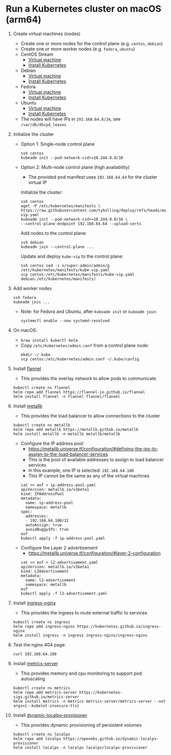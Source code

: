 # Run a Kubernetes cluster on macOS (arm64)

1. Create virtual machines (nodes)
   - Create one or more nodes for the control plane (e.g. `centos`, `debian`)
   - Create one or more worker nodes (e.g. `fedora`, `ubuntu`)
   - CentOS Stream
     - [Virtual machine](https://github.com/tyholling/packer/tree/main/centos)
     - [Install Kubernetes](https://github.com/tyholling/packer/blob/main/centos/kubelet.sh)
   - Debian
     - [Virtual machine](https://github.com/tyholling/packer/tree/main/debian)
     - [Install Kubernetes](https://github.com/tyholling/packer/blob/main/debian/kubelet.sh)
   - Fedora
     - [Virtual machine](https://github.com/tyholling/packer/tree/main/fedora)
     - [Install Kubernetes](https://github.com/tyholling/packer/blob/main/fedora/kubelet.sh)
   - Ubuntu
     - [Virtual machine](https://github.com/tyholling/packer/tree/main/ubuntu)
     - [Install Kubernetes](https://github.com/tyholling/packer/blob/main/ubuntu/kubelet.sh)
   - The nodes will have IPs in `192.168.64.0/24`, see `/var/db/dhcpd_leases`

1. Initialize the cluster
   * Option 1: Single-node control plane
     ```
     ssh centos
     kubeadm init --pod-network-cidr=10.244.0.0/16
     ```
   * Option 2: Multi-node control plane (high availability)
     - The provided pod manifest uses `192.168.64.64` for the cluster virtual IP

     Initialize the cluster:
     ```
     ssh centos
     wget -P /etc/kubernetes/manifests \
     https://raw.githubusercontent.com/tyholling/deploy/refs/heads/main/kube-vip.yaml
     kubeadm init --pod-network-cidr=10.244.0.0/16 \
     --control-plane-endpoint 192.168.64.64 --upload-certs
     ```
     Add nodes to the control plane:
     ```
     ssh debian
     kubeadm join --control-plane ...
     ```
     Update and deploy `kube-vip` to the control plane:
     ```
     ssh centos sed -i s/super-admin/admin/g /etc/kubernetes/manifests/kube-vip.yaml
     scp centos:/etc/kubernetes/manifests/kube-vip.yaml debian:/etc/kubernetes/manifests/
     ```
1. Add worker nodes
   ```
   ssh fedora
   kubeadm join ...
   ```
   - Note: for Fedora and Ubuntu, after `kubeadm init` or `kubeadm join`:
     ```
     systemctl enable --now systemd-resolved
     ```
1. On macOS:
   - `brew install kubectl helm`
   - Copy `/etc/kubernetes/admin.conf` from a control plane node:
     ```
     mkdir ~/.kube
     scp centos:/etc/kubernetes/admin.conf ~/.kube/config
     ```
1. Install [flannel](https://github.com/flannel-io/flannel)
   - This provides the overlay network to allow pods to communicate
   ```
   kubectl create ns flannel
   helm repo add flannel https://flannel-io.github.io/flannel
   helm install flannel -n flannel flannel/flannel
   ```
1. Install [metallb](https://github.com/metallb/metallb)
   - This provides the load balancer to allow connections to the cluster
   ```
   kubectl create ns metallb
   helm repo add metallb https://metallb.github.io/metallb
   helm install metallb -n metallb metallb/metallb
   ```
   - Configure the IP address pool
     - https://metallb.universe.tf/configuration/#defining-the-ips-to-assign-to-the-load-balancer-services
     - This is the pool of available addresses to assign to load balancer services
     - In this example, one IP is selected: `192.168.64.100`
     - This IP cannot be the same as any of the virtual machines
     ```
     cat << eof > ip-address-pool.yaml
     apiVersion: metallb.io/v1beta1
     kind: IPAddressPool
     metadata:
       name: ip-address-pool
       namespace: metallb
     spec:
       addresses:
       - 192.168.64.100/32
       autoAssign: true
       avoidBuggyIPs: true
     eof
     kubectl apply -f ip-address-pool.yaml
     ```
   - Configure the Layer 2 advertisement
     - https://metallb.universe.tf/configuration/#layer-2-configuration
     ```
     cat << eof > l2-advertisement.yaml
     apiVersion: metallb.io/v1beta1
     kind: L2Advertisement
     metadata:
       name: l2-advertisement
       namespace: metallb
     eof
     kubectl apply -f l2-advertisement.yaml
     ```
1. Install [ingress-nginx](https://github.com/kubernetes/ingress-nginx)
   - This provides the ingress to route external traffic to services
   ```
   kubectl create ns ingress
   helm repo add ingress-nginx https://kubernetes.github.io/ingress-nginx
   helm install ingress -n ingress ingress-nginx/ingress-nginx
   ```
1. Test the nginx 404 page:
   ```
   curl 192.168.64.100
   ```
1. Install [metrics-server](https://github.com/kubernetes-sigs/metrics-server)
   - This provides memory and cpu monitoring to support pod autoscaling
   ```
   kubectl create ns metrics
   helm repo add metrics-server https://kubernetes-sigs.github.io/metrics-server
   helm install metrics -n metrics metrics-server/metrics-server --set args={--kubelet-insecure-tls}
   ```
1. Install [dynamic-localpv-provisioner](https://github.com/openebs/dynamic-localpv-provisioner)
   - This provides dynamic provisioning of persistent volumes
   ```
   kubectl create ns localpv
   helm repo add localpv https://openebs.github.io/dynamic-localpv-provisioner
   helm install localpv -n localpv localpv/localpv-provisioner
   ```
